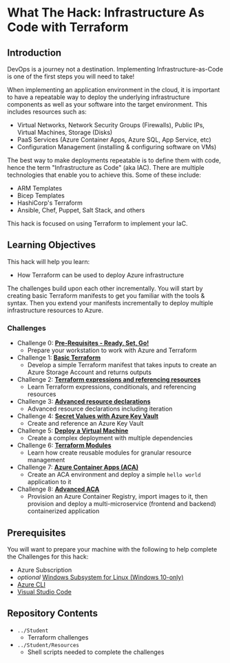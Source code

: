 # What The Hack: Infrastructure As Code with Terraform

## Introduction

DevOps is a journey not a destination. Implementing Infrastructure-as-Code is one of the first steps you will need to take!

When implementing an application environment in the cloud, it is important to have a repeatable way to deploy the underlying infrastructure components as well as your software into the target environment.  This includes resources such as:
- Virtual Networks, Network Security Groups (Firewalls), Public IPs, Virtual Machines, Storage (Disks)
- PaaS Services (Azure Container Apps, Azure SQL, App Service, etc)
- Configuration Management (installing & configuring software on VMs)

The best way to make deployments repeatable is to define them with code, hence the term "Infrastructure as Code" (aka IAC).  There are multiple technologies that enable you to achieve this. Some of these include:
- ARM Templates
- Bicep Templates
- HashiCorp's Terraform
- Ansible, Chef, Puppet, Salt Stack, and others

This hack is focused on using Terraform to implement your IaC.

## Learning Objectives

This hack will help you learn:
- How Terraform can be used to deploy Azure infrastructure

The challenges build upon each other incrementally. You will start by creating basic Terraform manifests to get you familiar with the tools & syntax.  Then you extend your manifests incrementally to deploy multiple infrastructure resources to Azure.

### Challenges

- Challenge 0: **[Pre-Requisites - Ready, Set, Go!](./Student/Challenge-00.md)**
   - Prepare your workstation to work with Azure and Terraform
- Challenge 1: **[Basic Terraform](./Student/Challenge-01.md)**
   - Develop a simple Terraform manifest that takes inputs to create an Azure Storage Account and returns outputs
- Challenge 2: **[Terraform expressions and referencing resources](./Student/Challenge-02.md)**
   - Learn Terraform expressions, conditionals, and referencing resources
- Challenge 3: **[Advanced resource declarations](./Student/Challenge-03.md)**
   - Advanced resource declarations including iteration
- Challenge 4: **[Secret Values with Azure Key Vault](./Student/Challenge-04.md)**
   - Create and reference an Azure Key Vault
- Challenge 5: **[Deploy a Virtual Machine](./Student/Challenge-05.md)**
   - Create a complex deployment with multiple dependencies
- Challenge 6: **[Terraform Modules](./Student/Challenge-06.md)**  
   - Learn how create reusable modules for granular resource management
 - Challenge 7: **[Azure Container Apps (ACA)](./Student/Challenge-07.md)**
   - Create an ACA environment and deploy a simple `hello world` application to it
 - Challenge 8: **[Advanced ACA](./Student/Challenge-08.md)**
   - Provision an Azure Container Registry, import images to it, then provision and deploy a multi-microservice (frontend and backend) containerized application




## Prerequisites

You will want to prepare your machine with the following to help complete the Challenges for this hack:

* Azure Subscription
* _optional_ [Windows Subsystem for Linux (Windows 10-only)](https://docs.microsoft.com/en-us/windows/wsl/install-win10)
* [Azure CLI](https://docs.microsoft.com/en-us/cli/azure/install-azure-cli)
* [Visual Studio Code](https://code.visualstudio.com/)


## Repository Contents 
- `../Student`
  - Terraform challenges
- `../Student/Resources`
  - Shell scripts needed to complete the challenges

